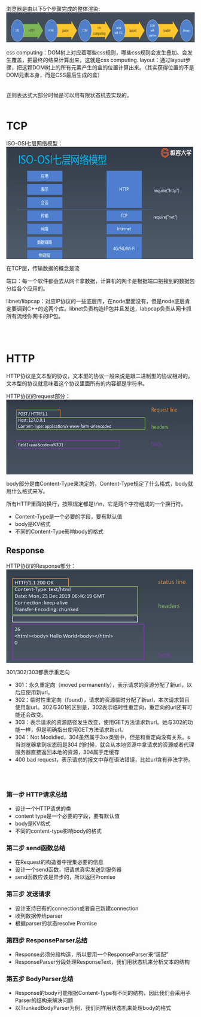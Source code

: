 浏览器是由以下5个步骤完成的整体渲染:
 <img src="./image/浏览器渲染的5个步骤.png" width = "900" height = "80" alt="浏览器渲染的5个步骤" align=center />
<br><br>
css computing：DOM树上对应着哪些css规则，哪些css规则会发生叠加、会发生覆盖，把最终的结果计算出来，这就是css computing.
layout：通过layout步骤，把这颗DOM树上的所有元素产生的盒的位置计算出来。（其实获得位置的不是DOM元素本身，而是CSS最后生成的盒）
<br><br><br>
正则表达式大部分时候是可以用有限状态机去实现的。<br><br>

# TCP
ISO-OSI七层网络模型：
 <img src="./image/iso-osi七层网络模型.png" width = "500" height = "300" alt="ISO-OSI七层网络模型" align=center />


在TCP层，传输数据的概念是流

端口：每一个软件都会去从网卡拿数据，计算机的网卡是根据端口把接到的数据包分给各个应用的。

libnet/libpcap：对应IP协议的一些底层库，在node里面没有，但是node底层肯定要调到C++的这两个库。libnet负责构造IP包并且发送，labpcap负责从网卡抓所有流经你网卡的IP包。

<br><br>
# HTTP

HTTP协议是文本型的协议，文本型的协议一般来说是跟二进制型的协议相对的。文本型的协议就意味着这个协议里面所有的内容都是字符串。

HTTP协议的request部分：<br>
 <img src="./image/HTTP_request部分格式.png" width = "500" height = "200" alt="HTTP_request部分格式" align=center />
 
 body部分是由Content-Type来决定的，Content-Type规定了什么格式，body就用什么格式来写。

 所有HTTP里面的换行，按照规定都是\\r\\n，它是两个字符组成的一个换行符。

 - Content-Type是一个必要的字段，要有默认值
 - body是KV格式
 - 不同的Content-Type影响body的格式

 ## Response
 HTTP协议的Response部分：<br>
  <img src="./image/http_response格式.png" width = "500" height = "250" alt="http_response格式" align=center />

301/302/303都表示重定向
- 301：永久重定向（moved permanently），表示请求的资源分配了新url，以后应使用新url。
- 302：临时性重定向（found），请求的资源临时分配了新url，本次请求暂且使用新url。302与301的区别是，302表示临时性重定向，重定向的url还有可能还会改变。
- 303：表示请求的资源路径发生改变，使用GET方法请求新url。她与302的功能一样，但是明确指出使用GET方法请求新url。
- 304：Not Modidied，304虽然属于3xx类别中，但是和重定向没有关系。s当浏览器拿到状态码是304 的时候，就会从本地资源中拿请求的资源或者代理服务器直接返回本地的资源，304属于走缓存
- 400 bad request，表示请求的报文中存在语法错误，比如url含有非法字符。

<br><br>
### 第一步 HTTP请求总结
- 设计一个HTTP请求的类
- content type是一个必要的字段，要有默认值
- body是KV格式
- 不同的content-type影响body的格式

### 第二步 send函数总结
- 在Request的构造器中搜集必要的信息
- 设计一个send函数，把请求真实发送到服务器
- send函数应该是异步的，所以返回Promise

### 第三步 发送请求
- 设计支持已有的connection或者自己新建connection
- 收到数据传给parser
- 根据parser的状态resolve Promise

### 第四步 ResponseParser总结
- Response必须分段构造，所以要用一个ResponseParser来“装配”
- ResponseParser分段处理ResponseText，我们用状态机来分析文本的结构

### 第五步 BodyParser总结
- Response的body可能根据Content-Type有不同的结构，因此我们会采用子Parser的结构来解决问题
- 以TrunkedBodyParser为例，我们同样用状态机来处理body的格式
